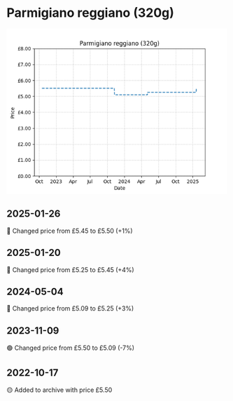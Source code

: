 # Parmigiano reggiano (320g)
![](charts/product-98385011.png)
## 2025-01-26
🔴 Changed price from £5.45 to £5.50 (+1%)
## 2025-01-20
🔴 Changed price from £5.25 to £5.45 (+4%)
## 2024-05-04
🔴 Changed price from £5.09 to £5.25 (+3%)
## 2023-11-09
🟢 Changed price from £5.50 to £5.09 (-7%)
## 2022-10-17
🟡 Added to archive with price £5.50